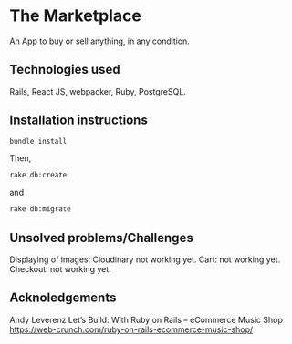 # The Marketplace
An App to buy or sell anything, in any condition.

## Technologies used
Rails, React JS, webpacker, Ruby, PostgreSQL.

## Installation instructions
```bash
bundle install
```
Then,
```bash
rake db:create
```
and
```bash
rake db:migrate
```

## Unsolved problems/Challenges
Displaying of images: Cloudinary not working yet.
Cart: not working yet.
Checkout: not working yet.

## Acknoledgements
Andy Leverenz
Let’s Build: With Ruby on Rails – eCommerce Music Shop
https://web-crunch.com/ruby-on-rails-ecommerce-music-shop/
